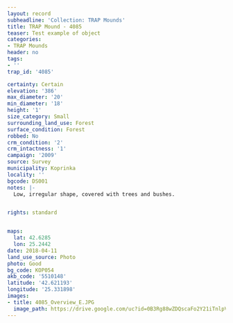 ```yaml
---
layout: record
subheadline: 'Collection: TRAP Mounds'
title: TRAP Mound - 4085
teaser: Test example of object
categories:
- TRAP Mounds
header: no
tags:
- ''
trap_id: '4085'

certainty: Certain
elevation: '386'
max_diameter: '20'
min_diameter: '18'
height: '1'
size_category: Small
surrounding_land_use: Forest
surface_condition: Forest
robbed: No
crm_condition: '2'
crm_intactness: '1'
campaign: '2009'
source: Survey
municipality: Koprinka
locality: ''
bgcode: DS001
notes: |-
  Low, irregular shape, covered with trees and bushes.


rights: standard


maps:
  lat: 42.6285
  lon: 25.2442
date: 2018-04-11
land_use_source: Photo
photo: Good
bg_code: КОР054
akb_code: '5510148'
latitude: '42.621193'
longitude: '25.331898'
images:
- title: 4085_Overview_E.JPG
  image_path: https://drive.google.com/uc?id=0B3Rg88wZDQscaFo2Y21iTnlpVjA
---
```

